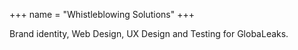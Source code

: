+++
name = "Whistleblowing Solutions"
+++

Brand identity, Web Design, UX Design and Testing for GlobaLeaks.